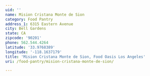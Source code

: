 ```yaml
---
uid: ''
name: Mision Cristana Monte de Sion
category: Food Pantry
address_1: 6315 Eastern Avenue
city: Bell Gardens
state: CA
zipcode: '90201'
phone: 562.544.4264
latitude: '33.9768389'
longitude: '-118.1637179'
title: 'Mision Cristana Monte de Sion, Food Oasis Los Angeles'
uri: /food-pantry/mision-cristana-monte-de-sion/

---
```

